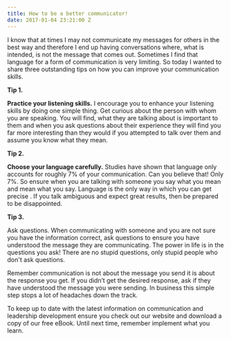 ```yaml
---
title: How to be a better communicator!
date: 2017-01-04 23:21:00 Z
---
```


I know that at times I may not communicate my messages for others in the best way and therefore I end up having conversations where, what is intended, is not the message that comes out.  Sometimes I find that language for a form of communication is very limiting.  So today I wanted to share three outstanding tips on how you can improve your communication skills.

**Tip 1.**

**Practice your listening skills.**  I encourage you to enhance your listening skills by doing one simple thing.  Get curious about the person with whom you are speaking.  You will find, what they are talking about is important to them and when you ask questions about their experience they will find you far more interesting than they would if you attempted to talk over them and assume you know what they mean.

**Tip 2.**

**Choose your language carefully.**  Studies have shown that language only accounts for roughly 7% of your communication.  Can you believe that! Only 7%.  So ensure when you are talking with someone you say what you mean and mean what you say. Language is the only way in which you can get precise . If you talk ambiguous and expect great results, then be prepared to be disappointed.

**Tip 3.**

Ask questions.  When communicating with someone and you are not sure you have the information correct, ask questions to ensure you have understood the message they are communicating.  The power in life is in the questions you ask!  There are no stupid questions, only stupid people who don't ask questions.

Remember communication is not about the message you send it is about the response you get.  If you didn’t get the desired response, ask if they have understood the message you were sending.  In business this simple step stops a lot of headaches down the track.

To keep up to date with the latest information on communication and leadership development ensure you check out our website and download a copy of our free eBook.  Until next time, remember implement what you learn.
